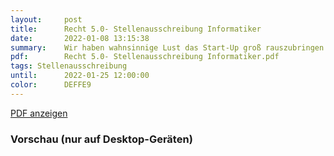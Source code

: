 ```yaml
---
layout:     post
title:      Recht 5.0- Stellenausschreibung Informatiker
date:       2022-01-08 13:15:38
summary:    Wir haben wahnsinnige Lust das Start-Up groß rauszubringen und Du hoffentlich auch?
pdf:        Recht 5.0- Stellenausschreibung Informatiker.pdf 
tags: Stellenausschreibung
until:      2022-01-25 12:00:00
color:      DEFFE9
---
```


<a class="btn btn-primary" href="{{ site.url }}/attachments/{{page.pdf}}">PDF anzeigen</a>

<h3>Vorschau (nur auf Desktop-Geräten)</h3>
<div class="d-none d-sm-block">
    <object data="{{ site.url }}/attachments/{{page.pdf}}" width="100%" height="1010" type='application/pdf'>
    </object>
</div>